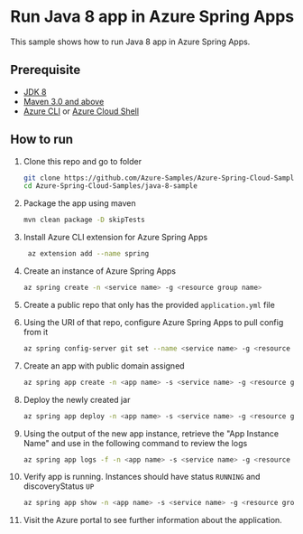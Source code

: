 # Run Java 8 app in Azure Spring Apps

This sample shows how to run Java 8 app in Azure Spring Apps.

## Prerequisite

* [JDK 8](https://docs.microsoft.com/azure/java/jdk/java-jdk-install)
* [Maven 3.0 and above](http://maven.apache.org/install.html)
* [Azure CLI](https://docs.microsoft.com/cli/azure/install-azure-cli?view=azure-cli-latest) or [Azure Cloud Shell](https://docs.microsoft.com/azure/cloud-shell/overview)

## How to run

1. Clone this repo and go to folder

    ```bash
    git clone https://github.com/Azure-Samples/Azure-Spring-Cloud-Samples
    cd Azure-Spring-Cloud-Samples/java-8-sample
    ```

1. Package the app using maven

    ```bash
    mvn clean package -D skipTests
    ```

1. Install Azure CLI extension for Azure Spring Apps

   ```bash
    az extension add --name spring
    ```

1. Create an instance of Azure Spring Apps

    ```bash
    az spring create -n <service name> -g <resource group name>
    ```

1. Create a public repo that only has the provided `application.yml` file

1. Using the URI of that repo, configure Azure Spring Apps to pull config from it

    ```bash
    az spring config-server git set --name <service name> -g <resource group name> --uri <my config git repo>
    ```

1. Create an app with public domain assigned

    ```bash
    az spring app create -n <app name> -s <service name> -g <resource group name> --runtime-version Java_8 --is-public true
    ```

1. Deploy the newly created jar

    ```bash
    az spring app deploy -n <app name> -s <service name> -g <resource group name> --artifact-path ./target/java8-ASC-demo-0.0.1-SNAPSHOT.jar
    ```

1. Using the output of the new app instance, retrieve the "App Instance Name" and use in the following command to review the logs

    ```bash
    az spring app logs -f -n <app name> -s <service name> -g <resource group name>
    ```

1. Verify app is running. Instances should have status `RUNNING` and discoveryStatus `UP`

    ```bash
    az spring app show -n <app name> -s <service name> -g <resource group name>
    ```

1. Visit the Azure portal to see further information about the application.
